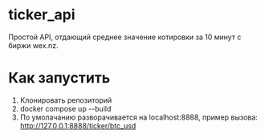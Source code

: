 # ticker_api
Простой API, отдающий среднее значение котировки за 10 минут с биржи wex.nz.

# Как запустить
1. Клонировать репозиторий
2. docker compose up --build
3. По умолачанию разворачивается на localhost:8888, пример вызова: http://127.0.0.1:8888/ticker/btc_usd